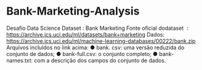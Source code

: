 # Bank-Marketing-Analysis
Desafio Data Science Dataset : Bank Marketing Fonte oficial do ​​dataset ​​ : ​​https://archive.ics.uci.edu/ml/datasets/bank+marketing Dados: ​​https://archive.ics.uci.edu/ml/machine-learning-databases/00222/bank.zip Arquivos incluídos no link acima:  ● bank. csv:​​ uma versão reduzida do conjunto de dados;    ● bank-full.csv:​​ o conjunto completo;   ● bank-names.txt:​​ com a descrição dos campos do conjunto de dados. 
